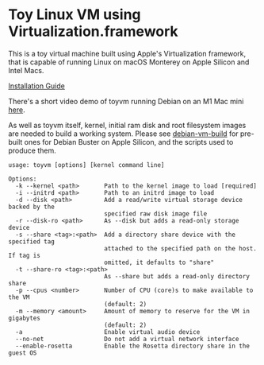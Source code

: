 #  Toy Linux VM using Virtualization.framework
This is a toy virtual machine built using Apple's Virtualization framework, that is capable of running Linux on macOS Monterey on Apple Silicon and Intel Macs.

[Installation Guide](doc/INSTALL.md)

There's a short video demo of toyvm running Debian on an M1 Mac mini [here](https://www.youtube.com/watch?v=zXqVAUl7T4k).

As well as toyvm itself, kernel, initial ram disk and root filesystem images are needed to build a working system. Please see [debian-vm-build](https://github.com/danielrfry/debian-vm-build) for pre-built ones for Debian Buster on Apple Silicon, and the scripts used to produce them.

```
usage: toyvm [options] [kernel command line]

Options:
  -k --kernel <path>       Path to the kernel image to load [required]
  -i --initrd <path>       Path to an initrd image to load
  -d --disk <path>         Add a read/write virtual storage device backed by the
                           specified raw disk image file
  -r --disk-ro <path>      As --disk but adds a read-only storage device
  -s --share <tag>:<path>  Add a directory share device with the specified tag
                           attached to the specified path on the host. If tag is
                           omitted, it defaults to "share"
  -t --share-ro <tag>:<path>
                           As --share but adds a read-only directory share
  -p --cpus <number>       Number of CPU (core)s to make available to the VM
                           (default: 2)
  -m --memory <amount>     Amount of memory to reserve for the VM in gigabytes
                           (default: 2)
  -a                       Enable virtual audio device
  --no-net                 Do not add a virtual network interface
  --enable-rosetta         Enable the Rosetta directory share in the guest OS
```
